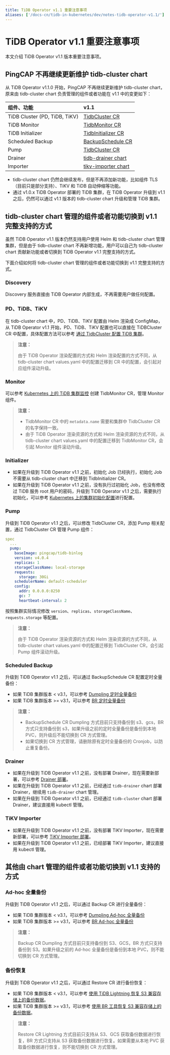 ```yaml
---
title: TiDB Operator v1.1 重要注意事项
aliases: ['/docs-cn/tidb-in-kubernetes/dev/notes-tidb-operator-v1.1/']
---
```


# TiDB Operator v1.1 重要注意事项

本文介绍 TiDB Operator v1.1 版本重要注意事项。

## PingCAP 不再继续更新维护 tidb-cluster chart

从 TiDB Operator v1.1.0 开始，PingCAP 不再继续更新维护 tidb-cluster chart，原来由 tidb-cluster chart 负责管理的组件或者功能在 v1.1 中的变更如下：

| 组件、功能 | v1.1 |
| :--- | :--- |
| TiDB Cluster (PD, TiDB, TiKV) | [TidbCluster CR](https://github.com/pingcap/tidb-operator/blob/master/docs/api-references/docs.md) |
| TiDB Monitor | [TidbMonitor CR](https://github.com/pingcap/tidb-operator/blob/master/manifests/monitor/tidb-monitor.yaml) |
| TiDB Initializer | [TidbInitializer CR](https://github.com/pingcap/tidb-operator/blob/master/manifests/initializer/tidb-initializer.yaml) |
| Scheduled Backup | [BackupSchedule CR](https://github.com/pingcap/tidb-operator/blob/master/manifests/backup/backup-schedule-aws-s3-br.yaml) |
| Pump | [TidbCluster CR](https://github.com/pingcap/tidb-operator/blob/master/docs/api-references/docs.md) |
| Drainer | [tidb-drainer chart](https://github.com/pingcap/tidb-operator/tree/master/charts/tidb-drainer) |
| Importer | [tikv-importer chart](https://github.com/pingcap/tidb-operator/tree/master/charts/tikv-importer) |

- tidb-cluster chart 仍然会继续发布，但是不再添加新功能，比如组件 TLS（目前只是部分支持）、TiKV 和 TiDB 自动伸缩等功能。
- 通过 v1.0.x TiDB Operator 部署的 TiDB 集群，在 TiDB Operator 升级到 v1.1 之后，仍然可以通过 v1.1 版本的 tidb-cluster chart 升级和管理 TiDB 集群。

## tidb-cluster chart 管理的组件或者功能切换到 v1.1 完整支持的方式

虽然 TiDB Operator v1.1 版本仍然支持用户使用 Helm 和 tidb-cluster chart 管理集群，但是由于 tidb-cluster chart 不再新增功能，用户可以自己为 tidb-cluster chart 贡献新功能或者切换到 TiDB Operator v1.1 完整支持的方式。

下面介绍如何将 tidb-cluster chart 管理的组件或者功能切换到 v1.1 完整支持的方式。

### Discovery

Discovery 服务直接由 TiDB Operator 内部生成，不再需要用户做任何配置。

### PD、TiDB、TiKV

在 tidb-cluster chart 中，PD、TiDB、TiKV 配置由 Helm 渲染成 ConfigMap，从 TiDB Operator v1.1 开始，PD、TiDB、TiKV 配置也可以直接在 TiDBCluster CR 中配置，具体配置方法可以参考 [通过 TidbCluster 配置 TiDB 集群](configure-a-tidb-cluster.md)。

> **注意：**
>
> 由于 TiDB Operator 渲染配置的方式和 Helm 渲染配置的方式不同，从 tidb-cluster chart values.yaml 中的配置迁移到 CR 中的配置，会引起对应组件滚动升级。

### Monitor

可以参考 [Kubernetes 上的 TiDB 集群监控](monitor-using-tidbmonitor.md) 创建 TidbMonitor CR，管理 Monitor 组件。

> **注意：**
>
> * TidbMonitor CR 中的 `metadata.name` 需要和集群中 TidbCluster CR 的名字保持一致。
> * 由于 TiDB Operator 渲染资源的方式和 Helm 渲染资源的方式不同，从 tidb-cluster chart values.yaml 中的配置迁移到 TidbMonitor CR，会引起 Monitor 组件滚动升级。

### Initializer

- 如果在升级到 TiDB Operator v1.1 之前，初始化 Job 已经执行，初始化 Job 不需要从 tidb-cluster chart 中迁移到 TidbInitializer CR。
- 如果在升级到 TiDB Operator v1.1 之前，没有执行过初始化 Job，也没有修改过 TiDB 服务 root 用户的密码，升级到 TiDB Operator v1.1 之后，需要执行初始化，可以参考 [Kubernetes 上的集群初始化配置](initialize-a-cluster.md)进行配置。

### Pump

升级到 TiDB Operator v1.1 之后，可以修改 TidbCluster CR，添加 Pump 相关配置，通过 TidbCluster CR 管理 Pump 组件：

``` yaml
spec
  ...
  pump:
    baseImage: pingcap/tidb-binlog
    version: v4.0.4
    replicas: 1
    storageClassName: local-storage
    requests:
      storage: 30Gi
    schedulerName: default-scheduler
    config:
      addr: 0.0.0.0:8250
      gc: 7
      heartbeat-interval: 2
```

按照集群实际情况修改 `version`、`replicas`、`storageClassName`、`requests.storage` 等配置。

> **注意：**
>
> 由于 TiDB Operator 渲染资源的方式和 Helm 渲染资源的方式不同，从 tidb-cluster chart values.yaml 中的配置迁移到 TidbCluster CR，会引起 Pump 组件滚动升级。

### Scheduled Backup

升级到 TiDB Operator v1.1 之后，可以通过 BackupSchedule CR 配置定时全量备份：

- 如果 TiDB 集群版本 < v3.1，可以参考 [Dumpling 定时全量备份](backup-to-s3.md#定时全量备份)
- 如果 TiDB 集群版本 >= v3.1，可以参考 [BR 定时全量备份](backup-to-aws-s3-using-br.md#定时全量备份)

> **注意：**
>
> * BackupSchedule CR Dumpling 方式目前只支持备份到 s3、gcs，BR 方式只支持备份到 s3，如果升级之前的定时全量备份是备份到本地 PVC，则升级后不能切换到 CR 方式管理。
> * 如果切换到 CR 方式管理，请删除原有定时全量备份的 Cronjob，以防止重复备份。

### Drainer

- 如果在升级到 TiDB Operator v1.1 之前，没有部署 Drainer，现在需要新部署，可以参考 [Drainer 部署](deploy-tidb-binlog.md#部署-drainer)。
- 如果在升级到 TiDB Operator v1.1 之前，已经通过 `tidb-drainer` chart 部署 Drainer，继续用 `tidb-drainer` chart 管理。
- 如果在升级到 TiDB Operator v1.1 之前，已经通过 `tidb-cluster` chart 部署 Drainer，建议直接用 kubectl 管理。

### TiKV Importer

- 如果在升级到 TiDB Operator v1.1 之前，没有部署 TiKV Importer，现在需要新部署，可以参考 [TiKV Importer 部署](restore-data-using-tidb-lightning.md#部署-tikv-importer)。
- 如果在升级到 TiDB Operator v1.1 之前，已经部署 TiKV Importer，建议直接用 kubectl 管理。

## 其他由 chart 管理的组件或者功能切换到 v1.1 支持的方式

### Ad-hoc 全量备份

升级到 TiDB Operator v1.1 之后，可以通过 Backup CR 进行全量备份：

- 如果 TiDB 集群版本 < v3.1，可以参考 [Dumpling Ad-hoc 全量备份](backup-to-s3.md#ad-hoc-全量备份)
- 如果 TiDB 集群版本 >= v3.1，可以参考 [BR Ad-hoc 全量备份](backup-to-aws-s3-using-br.md#ad-hoc-全量备份)

> **注意：**
>
> Backup CR Dumpling 方式目前只支持备份到 S3、GCS，BR 方式只支持备份到 S3。如果升级之前的 Ad-hoc 全量备份是备份到本地 PVC，则不能切换到 CR 方式管理。

### 备份恢复

升级到 TiDB Operator v1.1 之后，可以通过 Restore CR 进行备份恢复：

- 如果 TiDB 集群版本 < v3.1，可以参考 [使用 TiDB Lightning 恢复 S3 兼容存储上的备份数据](restore-from-s3.md)。
- 如果 TiDB 集群版本 >= v3.1，可以参考 [使用 BR 工具恢复 S3 兼容存储上的备份数据](restore-from-aws-s3-using-br.md)。

> **注意：**
>
> Restore CR Lightning 方式目前只支持从 S3、GCS 获取备份数据进行恢复，BR 方式只支持从 S3 获取备份数据进行恢复。如果需要从本地 PVC 获取备份数据进行恢复，则不能切换到 CR 方式管理。
